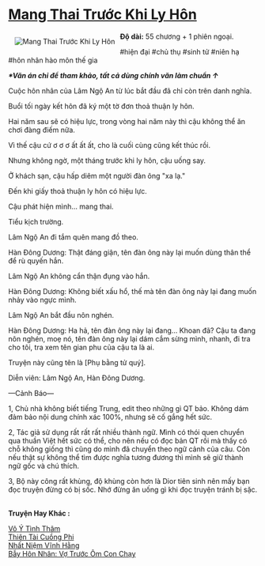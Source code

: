 <a href="https://utruyen.com/mang-thai-truoc-khi-ly-hon/19465/" title="Mang Thai Trước Khi Ly Hôn"><h1>Mang Thai Trước Khi Ly Hôn</h1></a><div style="display:table"><img align="right" style="float: left; padding: 10px;" src="https://utruyen.com/images/story/200x260/mang-thai-truoc-khi-ly-hon.jpg" alt="Mang Thai Trước Khi Ly Hôn"><b>Độ dài:</b> 55 chương + 1 phiên ngoại.<p></p>#hiện đại #chủ thụ #sinh tử #niên hạ #hôn nhân hào môn thế gia<p></p><i><b>*Văn án chỉ để tham khảo, tất cả dùng chính văn làm chuẩn ↑</b></i><p></p>Cuộc hôn nhân của Lâm Ngộ An từ lúc bắt đầu đã chỉ còn trên danh nghĩa.<p></p>Buổi tối ngày kết hôn đã ký một tờ đơn thoả thuận ly hôn.<p></p>Hai năm sau sẽ có hiệu lực, trong vòng hai năm này thì cậu không thể ăn chơi đàng điếm nữa.<p></p>Vì thế cậu cứ ơ ơ ơ ất ất ất, cho là cuối cùng cũng kết thúc rồi.<p></p>Nhưng không ngờ, một tháng trước khi ly hôn, cậu uống say.<p></p>Ở khách sạn, cậu hấp diêm một người đàn ông "xa lạ."<p></p>Đến khi giấy thoả thuận ly hôn có hiệu lực.<p></p>Cậu phát hiện mình... mang thai.<p></p>Tiểu kịch trường.<p></p>Lâm Ngộ An đi tắm quên mang đồ theo.<p></p>Hàn Đông Dương: Thật đáng giận, tên đàn ông này lại muốn dùng thân thể để rù quyến hắn.<p></p>Lâm Ngộ An không cẩn thận đụng vào hắn.<p></p>Hàn Đông Dương: Không biết xấu hổ, thế mà tên đàn ông này lại đang muốn nhảy vào ngực mình.<p></p>Lâm Ngộ An bắt đầu nôn nghén.<p></p>Hàn Đông Dương: Ha hả, tên đàn ông này lại đang... Khoan đã? Cậu ta đang nôn nghén, moẹ nó, tên đàn ông này lại dám cắm sừng mình, nhanh, đi tra cho tôi, tra xem tên gian phu của cậu ta là ai.<p></p>Truyện này cũng tên là [Phụ bằng tử quý].<p></p>Diễn viên: Lâm Ngộ An, Hàn Đông Dương.<p></p>—Cảnh Báo—<p></p>1, Chủ nhà không biết tiếng Trung, edit theo những gì QT bảo. Không dám đảm bảo nội dung chính xác 100%, nhưng sẽ cố gắng hết sức.<p></p>2, Tác giả sử dụng rất rất rất nhiều thành ngữ. Mình có thói quen chuyển qua thuần Việt hết sức có thể, cho nên nếu có đọc bản QT rồi mà thấy có chỗ không giống thì cũng do mình đã chuyển theo ngữ cảnh của câu. Còn nếu thật sự không thể tìm được nghĩa tương đương thì mình sẽ giữ thành ngữ gốc và chú thích.<p></p>3, Bộ này công rất khùng, độ khùng còn hơn là Dior tiên sinh nên mấy bạn đọc truyện đừng có bị sốc. Nhớ đừng ăn uống gì khi đọc truyện tránh bị sặc.</div><p><br><b>Truyện Hay Khác :</b></p><a href="https://utruyen.com/vo-y-tinh-tham/19464/" alt="Vô Ý Tình Thâm">Vô Ý Tình Thâm</a><br/><a href="https://github.com/quanluxury/truyenhot/tree/master/truyenhay/16123/" alt="Thiên Tài Cuồng Phi">Thiên Tài Cuồng Phi</a><br/><a href="https://truyenhot2020.wordpress.com/2019/12/11/nhat-niem-vinh-hang/" alt="Nhất Niệm Vĩnh Hằng">Nhất Niệm Vĩnh Hằng</a><br/><a href="https://truyenhot2020.wordpress.com/2019/12/11/bay-hon-nhan-vo-truoc-om-con-chay/" alt="Bẫy Hôn Nhân: Vợ Trước Ôm Con Chạy">Bẫy Hôn Nhân: Vợ Trước Ôm Con Chạy</a><br/>